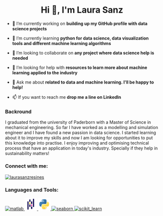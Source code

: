 <h1 align="center">Hi 👋, I'm Laura Sanz</h1>

- 🔭 I’m currently working on **building up my GitHub profile with data science projects**

- 🌱 I’m currently learning **python for data science, data visualization tools and different machine learning algorithms**

- 👯 I’m looking to collaborate on **any project where data science help is needed**

- 🤝 I’m looking for help with **resources to learn more about machine learning applied to the industry**

- 💬 Ask me about **related to data and machine learning. I'll be happy to help!**

- 📫 If you want to reach me **drop me a line on LinkedIn**

<h3 align="left">Backround</h3>

I graduated from the university of Paderborn with a Master of Science in mechanical engineering. So far I have worked as a modelling and simulation engineer and I have found a new passion in data science. I started learning about it to improve my skills and now I am looking for opportunities to put this knowledge into practise. I enjoy improving and optimising technical process that have an application in today's industry. Specially if they help in sustainability matters! 

<h3 align="left">Connect with me:</h3>
<p align="left">
<a href="https://linkedin.com/in/laurasanzresines" target="blank"><img align="center" src="https://raw.githubusercontent.com/rahuldkjain/github-profile-readme-generator/master/src/images/icons/Social/linked-in-alt.svg" alt="laurasanzresines" height="30" width="40" /></a>
</p>

<h3 align="left">Languages and Tools:</h3>
<p align="left"> <a href="https://www.mathworks.com/" target="_blank" rel="noreferrer"> <img src="https://upload.wikimedia.org/wikipedia/commons/2/21/Matlab_Logo.png" alt="matlab" width="40" height="40"/> </a> <a href="https://pandas.pydata.org/" target="_blank" rel="noreferrer"> <img src="https://raw.githubusercontent.com/devicons/devicon/2ae2a900d2f041da66e950e4d48052658d850630/icons/pandas/pandas-original.svg" alt="pandas" width="40" height="40"/> </a> <a href="https://www.python.org" target="_blank" rel="noreferrer"> <img src="https://raw.githubusercontent.com/devicons/devicon/master/icons/python/python-original.svg" alt="python" width="40" height="40"/> </a> <a href="https://seaborn.pydata.org/" target="_blank" rel="noreferrer"> <img src="https://seaborn.pydata.org/_images/logo-mark-lightbg.svg" alt="seaborn" width="40" height="40"/> </a> <a href="https://scikit-learn.org/" target="_blank" rel="noreferrer"> <img src="https://upload.wikimedia.org/wikipedia/commons/0/05/Scikit_learn_logo_small.svg" alt="scikit_learn" width="40" height="40"/> </a> </p> 

<!---
laurasresines/laurasresines is a ✨ special ✨ repository because its `README.md` (this file) appears on your GitHub profile.
You can click the Preview link to take a look at your changes.
--->
